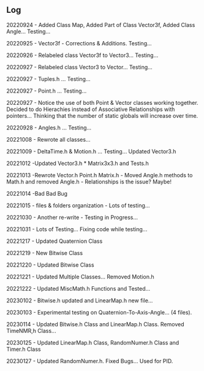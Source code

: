 ## Log

<p>20220924 - Added Class Map, Added Part of Class Vector3f, Added Class Angle... Testing...</p>
<p>20220925 - Vector3f - Corrections & Additions. Testing...</p>
<p>20220926 - Relabeled class Vector3f to Vector3... Testing...</p>
<p>20220927 - Relabeled class Vector3 to Vector... Testing... </p>
<p>20220927 - Tuples.h ... Testing... </p>
<p>20220927 - Point.h ... Testing... </p>
<p>20220927 - Notice the use of both Point & Vector classes working together. Decided to do Hierachies instead of Associative Relationships with pointers... Thinking that the number of static globals will increase over time.</p>
<p>20220928 - Angles.h ... Testing... </p>
<p>20221008 - Rewrote all classes... </p>
<p>20221009 - DeltaTime.h & Motion.h ... Testing... Updated Vector3.h</p>
<p>20221012 -Updated Vector3.h * Matrix3x3.h and Tests.h</p>
<p>20221013 -Rewrote Vector.h Point.h Matrix.h - Moved Angle.h methods to Math.h and removed Angle.h - Relationships is the issue? Maybe!</p>
<p>20221014 -Bad Bad Bug</p>
<p>20221015 - files & folders organization - Lots of testing...</p>
<p>20221030 - Another re-write - Testing in Progress...</p>
<p>20221031 - Lots of Testing... Fixing code while testing...</p>
<p>20221217 - Updated Quaternion Class</p>
<p>20221219 - New Bitwise Class</p>
<p>20221220 - Updated Bitwise Class</p>
<p>20221221 - Updated Multiple Classes... Removed Motion.h</p>
<p>20221222 - Updated MiscMath.h Functions and Tested...</p>
<p>20230102 - Bitwise.h updated and LinearMap.h new file...</p>
<p>20230103 - Experimental testing on Quaternion-To-Axis-Angle... (4 files).</p>
<p>20230114 - Updated Bitwise.h Class and LinearMap.h Class. Removed TimeNMR,h Class...</p>
<p>20230125 - Updated LinearMap.h Class, RandomNumer.h Class and Timer.h Class</p>
<p>20230127 - Updated RandomNumer.h. Fixed Bugs... Used for PID.</p>

